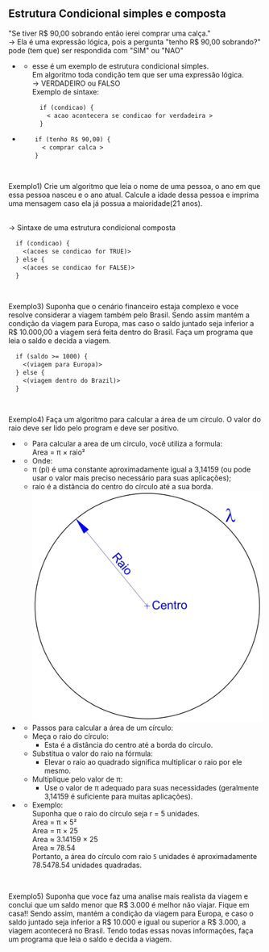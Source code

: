 <br>

Estrutura Condicional simples e composta
-
"Se tiver R$ 90,00 sobrando então ierei comprar uma calça."<br>
-> Ela é uma expressão lógica, pois a pergunta "tenho R$ 90,00 sobrando?" pode (tem que) ser respondida com "SIM" ou "NAO"<br>
- - esse é um exemplo de estrutura condicional simples.<br>
Em algoritmo toda condição tem que ser uma expressão lógica.<br>
-> VERDADEIRO ou FALSO<br>
Exemplo de sintaxe:<br>

          if (condicao) {
            < acao acontecera se condicao for verdadeira >
          }
-
          if (tenho R$ 90,00) {
            < comprar calca >
          }
<br>

Exemplo1) Crie um algoritmo que leia o nome de uma pessoa, o ano em que essa pessoa nasceu e o ano atual. Calcule  a idade dessa pessoa e imprima uma mensagem caso ela já possua a maioridade(21 anos).<br>
<br>

-> Sintaxe de uma estrutura condicional composta
<br>

      if (condicao) {
        <(acoes se condicao for TRUE)>
      } else {
        <(acoes se condicao for FALSE)>
      }
<br>

Exemplo3) Suponha que o cenário financeiro estaja complexo e voce resolve considerar a viagem também pelo Brasil. Sendo assim mantém a condição da viagem para Europa, mas caso o saldo juntado seja inferior a R$ 10.000,00 a viagem será feita dentro do Brasil. Faça um programa que leia o saldo e decida a viagem.
<br>

      if (saldo >= 1000) {
        <(viagem para Europa)>
      } else {
        <(viagem dentro do Brazil)>
      }
<br>

Exemplo4) Faça um algoritmo para calcular a área de um círculo. O valor do raio deve ser lido pelo program e deve ser positivo.
<br>

- - Para calcular a area de um circulo, você utiliza a formula:<br>
Area = π × raio²<br>
- - Onde:<br>
  - π (pi) é uma constante aproximadamente igual a 3,14159 (ou pode usar o valor mais preciso necessário para suas aplicações);<br>
  - raio é a distância do centro do círculo até a sua borda.<br>
![image](image.png)<br>
- - Passos para calcular a área de um círculo:<br>
  - Meça o raio do círculo:
    - Esta é a distância do centro até a borda do círculo.<br>
  - Substitua o valor do raio na fórmula:
    - Elevar o raio ao quadrado significa multiplicar o raio por ele mesmo.<br>
  - Multiplique pelo valor de π:
    - Use o valor de π adequado para suas necessidades (geralmente 3,14159 é suficiente para muitas aplicações).<br>
- - Exemplo:<br>
Suponha que o raio do círculo seja r = 5 unidades.<br>
Area = π × 5²<br>
Area = π × 25<br>
Area ≈ 3.14159 × 25<br>
Area ≈ 78.54<br>
Portanto, a área do círculo com raio `5` unidades é aproximadamente 78.5478.54 unidades quadradas.
<br>

Exemplo5) Suponha que voce faz uma analise mais realista da viagem e conclui que um saldo menor que R$ 3.000  é melhor não viajar. Fique em casa!! Sendo assim, mantém a condição da viagem para Europa, e caso o saldo juntado seja inferior a R$ 10.000 e igual ou superior a R$ 3.000, a viagem acontecerá no Brasil. Tendo todas essas novas informações, faça um programa que leia o saldo e decida a viagem.


